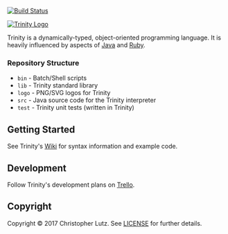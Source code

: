 [![Build Status](https://travis-ci.org/trinity-lang/trinity.svg?branch=master)](https://travis-ci.org/trinity-lang/trinity)

[![Trinity Logo](https://raw.githubusercontent.com/trinity-lang/trinity/master/logo/logo-horizontal.png)](https://github.com/trinity-lang/trinity)

Trinity is a dynamically-typed, object-oriented programming language.
It is heavily influenced by aspects of [Java](https://www.java.com/) and [Ruby](https://www.ruby-lang.org/).

### Repository Structure
- `bin` - Batch/Shell scripts
- `lib` - Trinity standard library
- `logo` - PNG/SVG logos for Trinity
- `src` - Java source code for the Trinity interpreter
- `test` - Trinity unit tests (written in Trinity)

## Getting Started
See Trinity's [Wiki](https://github.com/trinity-lang/trinity/wiki) for syntax information and example code.

## Development
Follow Trinity's development plans on [Trello](https://trello.com/b/MUH1xzWc).

## Copyright
Copyright &copy; 2017 Christopher Lutz.  See [LICENSE](LICENSE) for further details.
